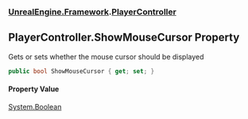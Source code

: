 ### [UnrealEngine.Framework](./UnrealEngine-Framework.md 'UnrealEngine.Framework').[PlayerController](./UnrealEngine-Framework-PlayerController.md 'UnrealEngine.Framework.PlayerController')
## PlayerController.ShowMouseCursor Property
Gets or sets whether the mouse cursor should be displayed  
```csharp
public bool ShowMouseCursor { get; set; }
```
#### Property Value
[System.Boolean](https://docs.microsoft.com/en-us/dotnet/api/System.Boolean 'System.Boolean')  
